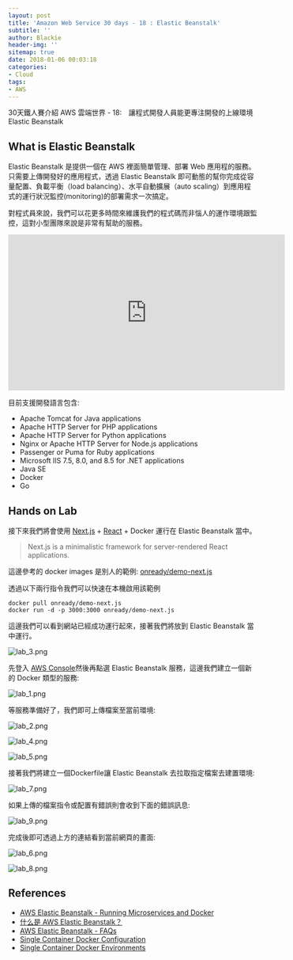 ```yaml
---
layout: post
title: 'Amazon Web Service 30 days - 18 : Elastic Beanstalk'
subtitle: ''
author: Blackie
header-img: ''
sitemap: true
date: 2018-01-06 00:03:18
categories:
- Cloud
tags:
- AWS
---
```


30天鐵人賽介紹 AWS 雲端世界 - 18:　讓程式開發人員能更專注開發的上線環境 Elastic Beanstalk

<!-- More -->

## What is Elastic Beanstalk ##

Elastic Beanstalk 是提供一個在 AWS 裡面簡單管理、部署 Web 應用程的服務。只需要上傳開發好的應用程式，透過 Elastic Beanstalk 即可動態的幫你完成從容量配置、負載平衡（load balancing）、水平自動擴展（auto scaling）到應用程式的運行狀況監控(monitoring)的部署需求一次搞定。

對程式員來說，我們可以花更多時間來維護我們的程式碼而非惱人的運作環境跟監控，這對小型團隊來說是非常有幫助的服務。

<iframe width='560' height='315' src='https://www.youtube.com/embed/SrwxAScdyT0' frameborder='0' allowfullscreen></iframe>

目前支援開發語言包含:

- Apache Tomcat for Java applications
- Apache HTTP Server for PHP applications
- Apache HTTP Server for Python applications
- Nginx or Apache HTTP Server for Node.js applications
- Passenger or Puma for Ruby applications
- Microsoft IIS 7.5, 8.0, and 8.5 for .NET applications
- Java SE
- Docker
- Go

## Hands on Lab ##

接下來我們將會使用 [Next.js](https://github.com/zeit/next.js/) + [React](https://github.com/facebook/react) + Docker 運行在 Elastic Beanstalk 當中。

> Next.js is a minimalistic framework for server-rendered React applications.

這邊參考的 docker images 是別人的範例: [onready/demo-next.js](https://github.com/onready/demo-next.js)

透過以下兩行指令我們可以快速在本機啟用該範例

    docker pull onready/demo-next.js
    docker run -d -p 3000:3000 onready/demo-next.js

這邊我們可以看到網站已經成功運行起來，接著我們將放到 Elastic Beanstalk 當中運行。

![lab_3.png](lab_3.png)

先登入 [AWS Console](https://console.aws.amazon.com/console/home)然後再點選 Elastic Beanstalk 服務，這邊我們建立一個新的 Docker 類型的服務:

![lab_1.png](lab_1.png)

等服務準備好了，我們即可上傳檔案至當前環境:

![lab_2.png](lab_2.png)

![lab_4.png](lab_4.png)

![lab_5.png](lab_5.png)

接著我們將建立一個Dockerfile讓 Elastic Beanstalk 去拉取指定檔案去建置環境:

![lab_7.png](lab_7.png)

如果上傳的檔案指令或配置有錯誤則會收到下面的錯誤訊息:

![lab_9.png](lab_9.png)

完成後即可透過上方的連結看到當前網頁的畫面:

![lab_6.png](lab_6.png)

![lab_8.png](lab_8.png)

## References ##

- [AWS Elastic Beanstalk - Running Microservices and Docker](https://www.slideshare.net/AmazonWebServices/aws-elastic-beanstalk-running-microservices-and-docker)
- [什么是 AWS Elastic Beanstalk？](http://docs.aws.amazon.com/elasticbeanstalk/latest/dg/Welcome.html)
- [AWS Elastic Beanstalk - FAQs](https://aws.amazon.com/elasticbeanstalk/faqs/)
- [Single Container Docker Configuration](http://docs.aws.amazon.com/elasticbeanstalk/latest/dg/create_deploy_docker_image.html)
- [Single Container Docker Environments](http://docs.aws.amazon.com/elasticbeanstalk/latest/dg/docker-singlecontainer-deploy.html#docker-singlecontainer-dockerfilesample)